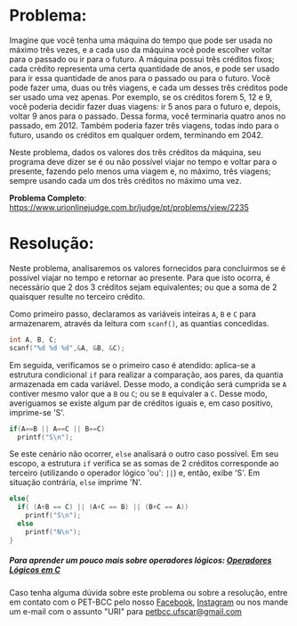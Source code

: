 # Problema:
Imagine que você tenha uma máquina do tempo que pode ser usada no máximo três vezes, e a cada uso da máquina você pode escolher voltar para o passado ou ir para o futuro. A máquina possui três créditos fixos; cada crédito representa uma certa quantidade de anos, e pode ser usado para ir essa quantidade de anos para o passado ou para o futuro. Você pode fazer uma, duas ou três viagens, e cada um desses três créditos pode ser usado uma vez apenas. Por exemplo, se os créditos forem 5, 12 e 9, você poderia decidir fazer duas viagens: ir 5 anos para o futuro e, depois, voltar 9 anos para o passado. Dessa forma, você terminaria quatro anos no passado, em 2012. Também poderia fazer três viagens, todas indo para o futuro, usando os créditos em qualquer ordem, terminando em 2042.

Neste problema, dados os valores dos três créditos da máquina, seu programa deve dizer se é ou não possível viajar no tempo e voltar para o presente, fazendo pelo menos uma viagem e, no máximo, três viagens; sempre usando cada um dos três créditos no máximo uma vez.

**Problema Completo**: https://www.urionlinejudge.com.br/judge/pt/problems/view/2235


# Resolução:
Neste problema, analisaremos os valores fornecidos para concluirmos se é possível viajar no tempo e retornar ao presente. Para que isto ocorra, é necessário que 2 dos 3 créditos sejam equivalentes; ou que a soma de 2 quaisquer resulte no terceiro crédito.  

Como primeiro passo, declaramos as variáveis inteiras `A`, `B` e `C` para armazenarem, através da leitura com `scanf()`, as quantias concedidas.  

```c
int A, B, C;
scanf("%d %d %d",&A, &B, &C);
```  

Em seguida, verificamos se o primeiro caso é atendido: aplica-se a estrutura condicional `if` para realizar a comparação, aos pares, da quantia armazenada em cada variável. Desse modo, a condição será cumprida se `A` contiver mesmo valor que a `B` ou `C`; ou se `B` equivaler a `C`. Desse modo, averiguamos se existe algum par de créditos iguais e, em caso positivo, imprime-se 'S'.  

```c
if(A==B || A==C || B==C)
  printf("S\n");
```  

Se este cenário não ocorrer, `else` analisará o outro caso possível. Em seu escopo, a estrutura `if` verifica se as somas de 2 créditos corresponde ao terceiro (utilizando o operador lógico 'ou': `||`) e, então, exibe 'S'. Em situação contrária, `else` imprime 'N'.  

```c
else{
  if( (A+B == C) || (A+C == B) || (B+C == A))
    printf("S\n");
  else
    printf("N\n");
}
```  


##### Para aprender um pouco mais sobre operadores lógicos: [Operadores Lógicos em C](http://linguagemc.com.br/operadores-logicos-em-c/)  

Caso tenha alguma dúvida sobre este problema ou sobre a resolução, entre em contato com o PET-BCC pelo nosso [Facebook](https://www.facebook.com/petbcc/), [Instagram](https://www.instagram.com/petbcc.ufscar/) ou nos mande um e-mail com o assunto "URI" para  petbcc.ufscar@gmail.com
